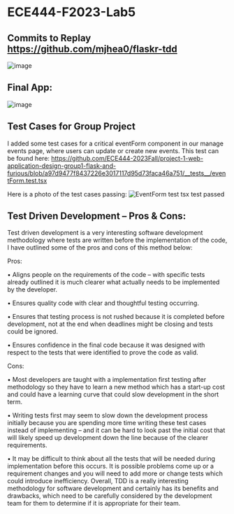 # ECE444-F2023-Lab5

## Commits to Replay https://github.com/mjhea0/flaskr-tdd

![image](https://github.com/AsherHounsell/ECE444-F2023-Lab5/assets/61854862/35b77bdf-3736-46bd-aab2-cb9dc99e7056)

## Final App:
![image](https://github.com/AsherHounsell/ECE444-F2023-Lab5/assets/61854862/d82312c3-8089-4a65-90bb-3c6ff756edfb)

## Test Cases for Group Project

I added some test cases for a critical eventForm component in our manage events page, where users can update or create new events.
This test can be found here: 
https://github.com/ECE444-2023Fall/project-1-web-application-design-group1-flask-and-furious/blob/a97d9477f8437226e3017117d95d73faca46a751/__tests__/eventForm.test.tsx

Here is a photo of the test cases passing:
![EventForm test tsx test passed](https://github.com/AsherHounsell/ECE444-F2023-Lab5/assets/61854862/c2010aad-344e-4c00-8235-c7c07ec3e09d)


## Test Driven Development – Pros & Cons:
Test driven development is a very interesting software development methodology where tests are written before the implementation of the code, I have outlined some of the pros and cons of this method below:

Pros:

•	Aligns people on the requirements of the code – with specific tests already outlined it is much clearer what actually needs to be implemented by the developer.

•	Ensures quality code with clear and thoughtful testing occurring.

•	Ensures that testing process is not rushed because it is completed before development, not at the end when deadlines might be closing and tests could be ignored.

•	Ensures confidence in the final code because it was designed with respect to the tests that were identified to prove the code as valid.

Cons:

•	Most developers are taught with a implementation first testing after methodology so they have to learn a new method which has a start-up cost and could have a learning curve that could slow development in the short term.

•	Writing tests first may seem to slow down the development process initially because you are spending more time writing these test cases instead of implementing – and it can be hard to look past the initial cost that will likely speed up development down the line because of the clearer requirements.

•	It may be difficult to think about all the tests that will be needed during implementation before this occurs. It is possible problems come up or a requirement changes and you will need to add more or change tests which could introduce inefficiency.
Overall, TDD is a really interesting methodology for software development and certainly has its benefits and drawbacks, which need to be carefully considered by the development team for them to determine if it is appropriate for their team.
